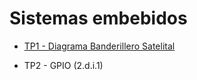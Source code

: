 # Sistemas embebidos

- [TP1 - Diagrama Banderillero Satelital](https://github.com/mollykei/embebidos-fiuba/tree/master/TP1)

- TP2 - GPIO (2.d.i.1)
